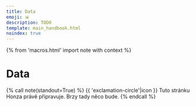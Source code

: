 ```yaml
---
title: Data
emoji: 📊
description: TODO
template: main_handbook.html
noindex: true
---
```


{% from 'macros.html' import note with context %}

# Data

{% call note(standout=True) %}
  {{ 'exclamation-circle'|icon }} Tuto stránku Honza právě připravuje. Brzy tady něco bude.
{% endcall %}


<!-- {#

https://www.jetbrains.com/lp/python-developers-survey-2020/

Statistiky zaměstnaných správců a programátorů
http://kurzy.vsb.cz/zamstat.php

- https://www.czso.cz/csu/czso/cri/lidske-zdroje-v-informacnich-technologiich-2020
- smitio ankety
- engeto anketa
- data o pracovních nabídkách
- https://robime.it/anketa-co-chcu-itckari/
- Nofluffjobs ma nějakou analýzu na ženy
- Datová snídaně LMC - https://magazin.lmc.eu/datova-snidane-lide-se-boji-menit-praci-firmy-ale-stale-chteji-nabirat - data z trhu práce  - užitečné info pro Tebe
- mrknout na anketu robime.it https://robime.it/tag/anketa2021/
- https://nofluffjobs.com/cz/insights/
- https://pretlak.com/mag/pretlak-trhu-2022-marketeri-vladnu-trhom-developerov-je-ako-safranu
- Czechitas výsledky analýz z jobs dat?
- https://www.czechitas.cz/microsites/it-jobs-scraping
- https://www.czechitas.cz/blog/dvere-do-it-maji-juniori-otevrene-zajem-o-it-je-podle-firem-dulezitejsi-nez-diplom
- https://www.seznamzpravy.cz/clanek/ekonomika-firmy-cesi-se-predelavaji-na-ajtaky-vydelavaji-i-nasobky-toho-co-driv-216944
- https://medium.com/@lenka.stawarczyk/pro%C4%8D-si-%C5%BEeny-p%C5%99i-hled%C3%A1n%C3%AD-pr%C3%A1ce-nev%C4%9B%C5%99%C3%AD-a-nejsou-sp%C3%AD%C5%A1-jen-vyb%C3%ADrav%C3%A9-a50c936fb805
- Czechitas + Behavio PDF
- https://www.czechitas.cz/blog/pruzkum-behavio-czechitas-je-jednou-z-nejoblibenejsich-organizaci-v-it-vzdelavani


DATOVÁ ANALÝZA INZERÁTŮ, KTERÉ PROTEČOU PŘES JUNIOR GURU

agregovaná data, mohla by to být zajímavá data jak pro firmy, tak pro juniory... na co se zaměřit, jazyky, kde je nejvíc jaké práce, breakdown čísel - u skillů nebo povolání by se mohlo zobrazovat kolik procent trhu to je, jak moc je to chtěný, kde, jaké platy...

zajimave pro firmy co delaji kurzy, bootcampy, atd., dalo by se jim tato data prodat - greenfox, engeto, ...

Given  their  relatively  high  frequency,  large  volume    of    observations,    and    real-time    nature,  online  job  ads  are  a  useful  source  for tracking employment demand over time and for detecting changes in demand earlier than  using  traditional  methods.

https://cew.georgetown.edu/wp-content/uploads/2014/11/OCLM.Tech_.Web_.pdf

https://karolinum.cz/knihy/disman-jak-se-vyrabi-sociologicka-znalost-23436

#} -->
